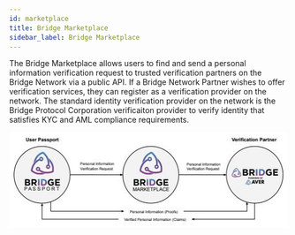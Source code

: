 ```yaml
---
id: marketplace
title: Bridge Marketplace
sidebar_label: Bridge Marketplace
---
```


The Bridge Marketplace allows users to find and send a personal information verification request to trusted verification partners on the Bridge Network via a public API.  If a Bridge Network Partner wishes to offer verification services, they can register as a verification provider on the network.  The standard identity verification provider on the network is the Bridge Protocol Corporation verificaiton provider to verify identity that satisfies KYC and AML compliance requirements.

<img class='centered' src='https://github.com/bridge-protocol/bridge-protocol-js/blob/ethereum-publishing/docs/images/bridge-marketplace.jpg?raw=true'></img>
